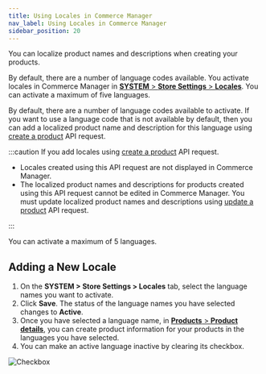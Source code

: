 ```yaml
---
title: Using Locales in Commerce Manager
nav_label: Using Locales in Commerce Manager
sidebar_position: 20
---
```


You can localize product names and descriptions when creating your products.

By default, there are a number of language codes available. You activate locales in Commerce Manager in [**SYSTEM** > **Store Settings** > **Locales**](/docs/pxm/products/locales/locales). You can activate a maximum of five languages.

By default, there are a number of language codes available to activate. If you want to use a language code that is not available by default, then you can add a localized product name and description for this language using [create a product](/docs/pxm/products/ep-pxm-products-api/create-a-product) API request.

:::caution
If you add locales using [create a product](/docs/pxm/products/ep-pxm-products-api/create-a-product) API request.

- Locales created using this API request are not displayed in Commerce Manager.
- The localized product names and descriptions for products created using this API request cannot be edited in Commerce Manager. You must update localized product names and descriptions using [update a product](/docs/pxm/products/ep-pxm-products-api/update-a-product) API request.

:::

You can activate a maximum of 5 languages.

## Adding a New Locale

1. On the **SYSTEM > Store Settings > Locales** tab, select the language names you want to activate.
1. Click **Save**. The status of the language names you have selected changes to **Active**.
1. Once you have selected a language name, in [**Products** > **Product details**](/docs/pxm/products/pxm-products-commerce-manager/configure-locales), you can create product information for your products in the languages you have selected.
1. You can make an active language inactive by clearing its checkbox.

![Checkbox](/assets/locales3.png)
